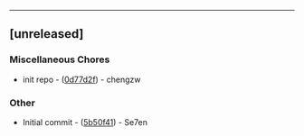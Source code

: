 ---
## [unreleased]

### Miscellaneous Chores

- init repo - ([0d77d2f](https://github.com/cr7258/quicksense-backend/commit/0d77d2f7a484c74d6ffcabd80c04854b692963ea)) - chengzw

### Other

- Initial commit - ([5b50f41](https://github.com/cr7258/quicksense-backend/commit/5b50f412d0332e2f87aec1166ae7c6c4046d5017)) - Se7en

<!-- generated by git-cliff -->
